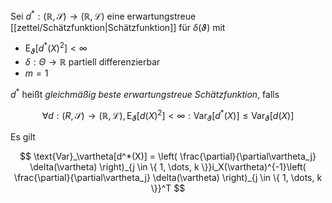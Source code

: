 Sei $d^* : (\mathbb{R}, \mathscr{S}) \to (\mathbb{R}, \mathcal{L})$ eine erwartungstreue [[zettel/Schätzfunktion|Schätzfunktion]] für $\delta(\vartheta)$ mit
- $\text{E}_\vartheta[d^*(X)^2] \lt \infty$
- $\delta : \Theta \to \mathbb{R}$ partiell differenzierbar
- $m = 1$

$d^*$ heißt *gleichmäßig beste erwartungstreue Schätzfunktion*, falls

$$
	\forall d : (R, \mathscr{S}) \to (\mathbb{R}, \mathcal{L}), \text{E}_\vartheta[d(X)^2] \lt \infty : \text{Var}_\vartheta[d^*(X)] \le \text{Var}_\vartheta[d(X)]
$$

Es gilt

$$
	\text{Var}_\vartheta[d^*(X)] = \left( \frac{\partial}{\partial\vartheta_j} \delta(\vartheta) \right)_{j \in \{ 1, \dots, k \}}i_X(\vartheta)^{-1}\left( \frac{\partial}{\partial\vartheta_j} \delta(\vartheta) \right)_{j \in \{ 1, \dots, k \}}^T
$$